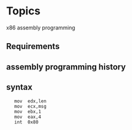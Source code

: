 # Topics
x86 assembly programming
## Requirements

## assembly programming history

## syntax

```assembly
   mov	edx,len
   mov	ecx,msg
   mov	ebx,1
   mov	eax,4
   int	0x80 
```

